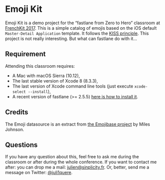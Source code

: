 # Emoji Kit

Emoji Kit is a demo project for the “fastlane from Zero to Hero” classroom at [FrenchKit 2017](http://frenchkit.fr). This is a simple catalog of emojis based on the iOS default `Master-Detail Application` template. It follows the [KISS principle](https://en.wikipedia.org/wiki/KISS_principle). This project is not really interesting. But what can fastlane do with it… 

## Requirement

Attending this classroom requires: 
- A Mac with macOS Sierra (10.12),
- The last stable version of Xcode 8 (8.3.3),
- The last version of Xcode command line tools (just execute `xcode-select --install`),
- A recent version of fastlane (>= 2.5.5) [here is how to install it](https://docs.fastlane.tools/#choose-your-installation-method).

## Credits
The Emoji datasource is an extract from [the Emojibase project](https://github.com/milesj/emojibase/) by Miles Johnson.

## Questions
If you have any question about this, feel free to ask me during the classroom or after during the whole conference. If you want to contact me after: you can drop me a mail: [julien@sinplicity.fr](mailto:julien@sinplicity.fr). Or, better, send me a message on Twitter: [@juli1quere](https://twitter.com/Juli1Quere). 